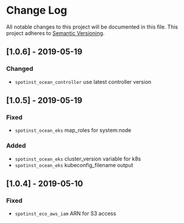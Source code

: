 # Change Log
All notable changes to this project will be documented in this file.
This project adheres to [Semantic Versioning](http://semver.org/).


## [1.0.6] - 2019-05-19
### Changed
- `spotinst_ocean_controller` use latest controller version

## [1.0.5] - 2019-05-19
### Fixed
- `spotinst_ocean_eks` map_roles for system:node

### Added
- `spotinst_ocean_eks` cluster_version variable for k8s
- `spotinst_ocean_eks` kubeconfig_filename output

## [1.0.4] - 2019-05-10
### Fixed
- `spotinst_eco_aws_iam` ARN for S3 access
